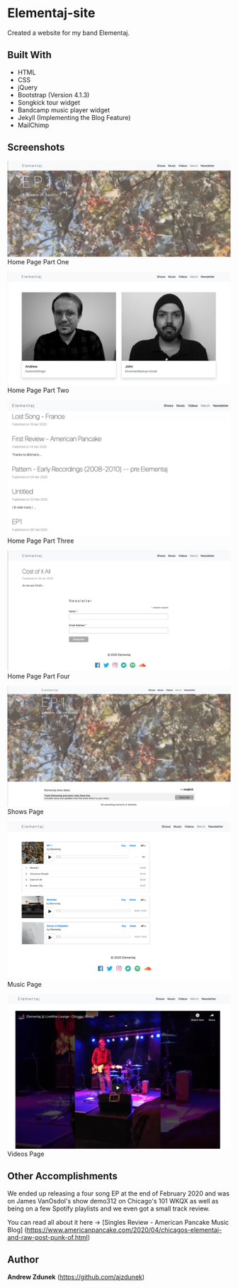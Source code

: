 # Elementaj-site
Created a website for my band Elementaj.

## Built With

- HTML
- CSS
- jQuery
- Bootstrap (Version 4.1.3)
- Songkick tour widget
- Bandcamp music player widget 
- Jekyll (Implementing the Blog Feature)
- MailChimp

## Screenshots

![picture](assets/project-screenshots/home-page-one.png)
Home Page Part One

![picture](assets/project-screenshots/home-page-two.png)
Home Page Part Two

![picture](assets/project-screenshots/home-page-three.png)
Home Page Part Three

![picture](assets/project-screenshots/home-page-four.png)
Home Page Part Four

![picture](assets/project-screenshots/shows.png)
Shows Page

![picture](assets/project-screenshots/music.png)
Music Page

![picture](assets/project-screenshots/videos.png)
Videos Page

## Other Accomplishments

We ended up releasing a four song EP at the end of February 2020 and was on James VanOsdol's show demo312 on Chicago's 101 WKQX as well as being on a few Spotify playlists and we even got a small track review. 

You can read all about it here → [Singles Review - American Pancake Music Blog] (https://www.americanpancake.com/2020/04/chicagos-elementaj-and-raw-post-punk-of.html)

## Author

**Andrew Zdunek** (https://github.com/ajzdunek)

